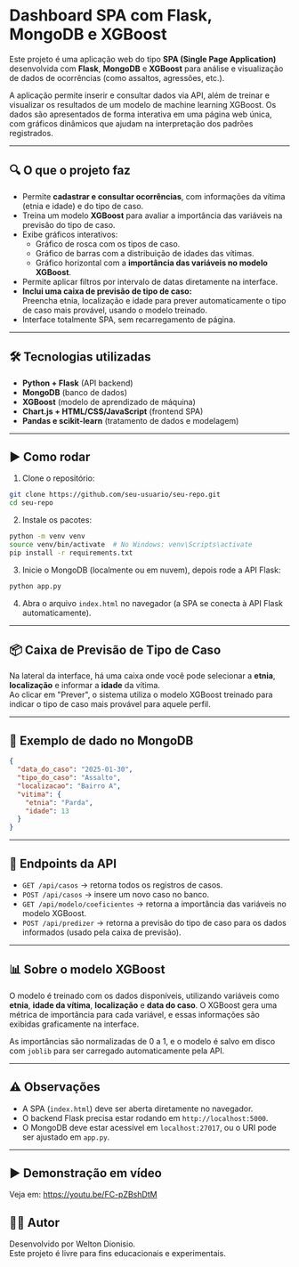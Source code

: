 # Dashboard SPA com Flask, MongoDB e XGBoost

Este projeto é uma aplicação web do tipo **SPA (Single Page Application)** desenvolvida com **Flask**, **MongoDB** e **XGBoost** para análise e visualização de dados de ocorrências (como assaltos, agressões, etc.).

A aplicação permite inserir e consultar dados via API, além de treinar e visualizar os resultados de um modelo de machine learning XGBoost. Os dados são apresentados de forma interativa em uma página web única, com gráficos dinâmicos que ajudam na interpretação dos padrões registrados.

---

## 🔍 O que o projeto faz

- Permite **cadastrar e consultar ocorrências**, com informações da vítima (etnia e idade) e do tipo de caso.
- Treina um modelo **XGBoost** para avaliar a importância das variáveis na previsão do tipo de caso.
- Exibe gráficos interativos:
  - Gráfico de rosca com os tipos de caso.
  - Gráfico de barras com a distribuição de idades das vítimas.
  - Gráfico horizontal com a **importância das variáveis no modelo XGBoost**.
- Permite aplicar filtros por intervalo de datas diretamente na interface.
- **Inclui uma caixa de previsão de tipo de caso:**  
  Preencha etnia, localização e idade para prever automaticamente o tipo de caso mais provável, usando o modelo treinado.
- Interface totalmente SPA, sem recarregamento de página.

---

## 🛠 Tecnologias utilizadas

- **Python + Flask** (API backend)
- **MongoDB** (banco de dados)
- **XGBoost** (modelo de aprendizado de máquina)
- **Chart.js + HTML/CSS/JavaScript** (frontend SPA)
- **Pandas e scikit-learn** (tratamento de dados e modelagem)

---

## ▶️ Como rodar

1. Clone o repositório:

```bash
git clone https://github.com/seu-usuario/seu-repo.git
cd seu-repo
```

2. Instale os pacotes:

```bash
python -m venv venv
source venv/bin/activate  # No Windows: venv\Scripts\activate
pip install -r requirements.txt
```

3. Inicie o MongoDB (localmente ou em nuvem), depois rode a API Flask:

```bash
python app.py
```

4. Abra o arquivo `index.html` no navegador (a SPA se conecta à API Flask automaticamente).

---

## 📦 Caixa de Previsão de Tipo de Caso

Na lateral da interface, há uma caixa onde você pode selecionar a **etnia**, **localização** e informar a **idade** da vítima.  
Ao clicar em "Prever", o sistema utiliza o modelo XGBoost treinado para indicar o tipo de caso mais provável para aquele perfil.

---

## 📁 Exemplo de dado no MongoDB

```json
{
  "data_do_caso": "2025-01-30",
  "tipo_do_caso": "Assalto",
  "localizacao": "Bairro A",
  "vitima": {
    "etnia": "Parda",
    "idade": 13
  }
}
```

---

## 🔎 Endpoints da API

- `GET /api/casos` → retorna todos os registros de casos.
- `POST /api/casos` → insere um novo caso no banco.
- `GET /api/modelo/coeficientes` → retorna a importância das variáveis no modelo XGBoost.
- `POST /api/predizer` → retorna a previsão do tipo de caso para os dados informados (usado pela caixa de previsão).

---

## 📊 Sobre o modelo XGBoost

O modelo é treinado com os dados disponíveis, utilizando variáveis como **etnia**, **idade da vítima**, **localização** e **data do caso**. O XGBoost gera uma métrica de importância para cada variável, e essas informações são exibidas graficamente na interface.

As importâncias são normalizadas de 0 a 1, e o modelo é salvo em disco com `joblib` para ser carregado automaticamente pela API.

---

## ⚠️ Observações

- A SPA (`index.html`) deve ser aberta diretamente no navegador.
- O backend Flask precisa estar rodando em `http://localhost:5000`.
- O MongoDB deve estar acessível em `localhost:27017`, ou o URI pode ser ajustado em `app.py`.

---

## ▶️ Demonstração em vídeo

Veja em: https://youtu.be/FC-pZBshDtM

## 🧑‍💻 Autor

Desenvolvido por Welton Dionisio.  
Este projeto é livre para fins educacionais e experimentais.
